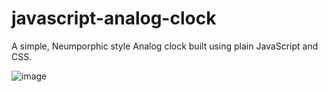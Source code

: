 # javascript-analog-clock

A simple, Neumporphic style Analog clock built using plain JavaScript and CSS.

![image](https://user-images.githubusercontent.com/88616897/132084578-085c633a-d0b4-4cc6-9c0b-881a62622c66.png)
